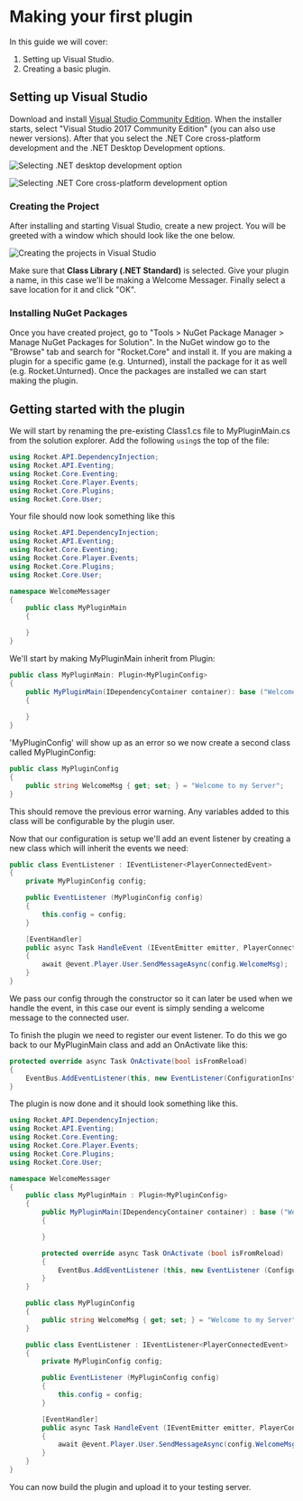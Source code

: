 # Making your first plugin

In this guide we will cover:

1. Setting up Visual Studio.
2. Creating a basic plugin.

## Setting up Visual Studio
Download and install [Visual Studio Community Edition](https://visualstudio.microsoft.com/vs/community/). When the installer starts, select "Visual Studio 2017 Community Edition" (you can also use newer versions). After that you select the .NET Core cross-platform development and the .NET Desktop Development options.

![Selecting .NET desktop development option](https://docs.microsoft.com/en-us/visualstudio/install/media/vs2017-modify-workloads.png?view=vs-2017g)

![Selecting .NET Core cross-platform development option](https://static.packt-cdn.com/products/9781787281905/graphics/image_05_002.png)

### Creating the Project
After installing and starting Visual Studio, create a new project. You will be greeted with a window which should look like the one below.

![Creating the projects in Visual Studio](https://i.imgur.com/QyYj0Ny.png)

Make sure that **Class Library (.NET Standard)** is selected. Give your plugin a name, in this case we'll be making a Welcome Messager. Finally select a save location for it and click "OK".

### Installing NuGet Packages
Once you have created project, go to "Tools > NuGet Package Manager > Manage NuGet Packages for Solution". In the NuGet window go to the "Browse" tab and search for "Rocket.Core" and install it. If you are making a plugin for a specific game (e.g. Unturned), install the package for it as well (e.g. Rocket.Unturned). Once the packages are installed we can start making the plugin.

## Getting started with the plugin
We will start by renaming the pre-existing Class1.cs file to MyPluginMain.cs from the solution explorer. Add the following `using`s the top of the file:
```csharp
using Rocket.API.DependencyInjection;
using Rocket.API.Eventing;
using Rocket.Core.Eventing;
using Rocket.Core.Player.Events;
using Rocket.Core.Plugins;
using Rocket.Core.User;
```

Your file should now look something like this
```csharp
using Rocket.API.DependencyInjection;
using Rocket.API.Eventing;
using Rocket.Core.Eventing;
using Rocket.Core.Player.Events;
using Rocket.Core.Plugins;
using Rocket.Core.User;

namespace WelcomeMessager
{
    public class MyPluginMain
    {

    }
}
```

We'll start by making MyPluginMain inherit from Plugin:
```csharp
public class MyPluginMain: Plugin<MyPluginConfig>
{
    public MyPluginMain(IDependencyContainer container): base ("Welcome Messager", container)
    {
	
    }
}
```

'MyPluginConfig' will show up as an error so we now create a second class called MyPluginConfig:
```csharp
public class MyPluginConfig
{
    public string WelcomeMsg { get; set; } = "Welcome to my Server";
}
```

This should remove the previous error warning. Any variables added to this class will be configurable by the plugin user.

Now that our configuration is setup we'll add an event listener by creating a new class which will inherit the events we need:

```csharp
public class EventListener : IEventListener<PlayerConnectedEvent>
{
    private MyPluginConfig config;

    public EventListener (MyPluginConfig config)
    {
        this.config = config;
    }

    [EventHandler]
    public async Task HandleEvent (IEventEmitter emitter, PlayerConnectedEvent @event)
    {
        await @event.Player.User.SendMessageAsync(config.WelcomeMsg);
    }
}
```

We pass our config through the constructor so it can later be used when we handle the event, in this case our event is simply sending a welcome message to the connected user.

To finish the plugin we need to register our event listener. To do this we go back to our MyPluginMain class and add an OnActivate like this:

```csharp
protected override async Task OnActivate(bool isFromReload)
{
    EventBus.AddEventListener(this, new EventListener(ConfigurationInstance));
}
```

The plugin is now done and it should look something like this.

```csharp
using Rocket.API.DependencyInjection;
using Rocket.API.Eventing;
using Rocket.Core.Eventing;
using Rocket.Core.Player.Events;
using Rocket.Core.Plugins;
using Rocket.Core.User;

namespace WelcomeMessager
{
    public class MyPluginMain : Plugin<MyPluginConfig>
    {
        public MyPluginMain(IDependencyContainer container) : base ("Welcome Messager", container)
        {

        }

        protected override async Task OnActivate (bool isFromReload)
        {
            EventBus.AddEventListener (this, new EventListener (ConfigurationInstance));
        }        
    }

    public class MyPluginConfig
    {
        public string WelcomeMsg { get; set; } = "Welcome to my Server";
    }

    public class EventListener : IEventListener<PlayerConnectedEvent>
    {
        private MyPluginConfig config;

        public EventListener (MyPluginConfig config)
        {
            this.config = config;
        }

        [EventHandler]
        public async Task HandleEvent (IEventEmitter emitter, PlayerConnectedEvent @event)
        {
            await @event.Player.User.SendMessageAsync(config.WelcomeMsg);
        }
    }
}
```

You can now build the plugin and upload it to your testing server.
